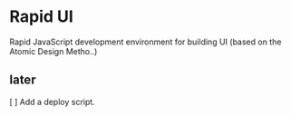 # Rapid UI

Rapid JavaScript development environment for building UI
(based on the Atomic Design Metho..)


## later
[ ] Add a deploy script.
